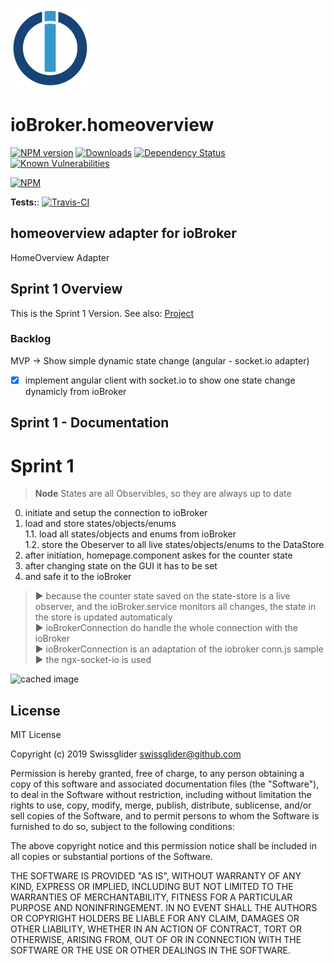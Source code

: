 ![Logo](admin/homeoverview.png)

# ioBroker.homeoverview

[![NPM version](http://img.shields.io/npm/v/iobroker.homeoverview.svg)](https://www.npmjs.com/package/iobroker.homeoverview)
[![Downloads](https://img.shields.io/npm/dm/iobroker.homeoverview.svg)](https://www.npmjs.com/package/iobroker.homeoverview)
[![Dependency Status](https://img.shields.io/david/Swissglider/iobroker.homeoverview.svg)](https://david-dm.org/Swissglider/iobroker.homeoverview)
[![Known Vulnerabilities](https://snyk.io/test/github/Swissglider/ioBroker.homeoverview/badge.svg)](https://snyk.io/test/github/Swissglider/ioBroker.homeoverview)

[![NPM](https://nodei.co/npm/iobroker.homeoverview.png?downloads=true)](https://nodei.co/npm/iobroker.homeoverview/)

**Tests:**: [![Travis-CI](http://img.shields.io/travis/Swissglider/ioBroker.homeoverview/master.svg)](https://travis-ci.org/Swissglider/ioBroker.homeoverview)

## homeoverview adapter for ioBroker

HomeOverview Adapter

## Sprint 1 Overview

This is the Sprint 1 Version. See also: [Project](https://github.com/swissglider/ioBroker.homeOverview/projects/1?card_filter_query=sprint+1)

### Backlog

MVP &rightarrow; Show simple dynamic state change (angular - socket.io adapter)
- [x] implement angular client with socket.io to show one state change dynamicly from ioBroker

## Sprint 1 - Documentation

# Sprint 1

>**Node**
States are all Observibles, so they are always up to date

0.   initiate and setup the connection to ioBroker
1.   load and store states/objects/enums   
  1.1. load all states/objects and enums from ioBroker    
  1.2. store the Obeserver to all live states/objects/enums to the DataStore   
2.   after initiation, homepage.component askes for the counter state
3.   after changing state on the GUI it has to be set
4.   and safe it to the ioBroker

>:arrow_forward: because the counter state saved on the state-store is a live observer,
and the ioBroker.service monitors all changes,
the state in the store is updated automaticaly   
>:arrow_forward: ioBrokerConnection do handle the whole connection with the ioBroker    
>:arrow_forward: ioBrokerConnection is an adaptation of the iobroker conn.js sample   
>:arrow_forward: the ngx-socket-io is used


![cached image](https://plantuml-server.kkeisuke.app/svg/ZPB1JiCm343l_Wfhf_NGb06d7j1Wdy0H8PIrfWHQkqfSBcZ_JjPMj1jb8YShZj-pvMo3MgzTKmEyUjiGhkwvwchhNrRu1HZFqviqrDgAJ25DAqoipqF2oOEN3_8caFzq1PrTxuIP2dN2OoAgbDAWukcqfBHgzpP4-Up9Qj1FbPYXxDyZCGR4NJFK7k000BzxmJIzM-m5SxnAqB5JDCPWCMJwk1PRegrhx7qX6tGXEze2BFP_gfckSzoOpQZvYuXhooLsRNbC9PVuo_Ftaki4-mfioGSNDAvdbC7IvcQySrEEaLMHFlQoTOnsqh6IJowGbYQ_YItzOC8Sy_yjvNWxKG2sn6NyfDy0.svg)



## License

MIT License

Copyright (c) 2019 Swissglider <swissglider@github.com>

Permission is hereby granted, free of charge, to any person obtaining a copy
of this software and associated documentation files (the "Software"), to deal
in the Software without restriction, including without limitation the rights
to use, copy, modify, merge, publish, distribute, sublicense, and/or sell
copies of the Software, and to permit persons to whom the Software is
furnished to do so, subject to the following conditions:

The above copyright notice and this permission notice shall be included in all
copies or substantial portions of the Software.

THE SOFTWARE IS PROVIDED "AS IS", WITHOUT WARRANTY OF ANY KIND, EXPRESS OR
IMPLIED, INCLUDING BUT NOT LIMITED TO THE WARRANTIES OF MERCHANTABILITY,
FITNESS FOR A PARTICULAR PURPOSE AND NONINFRINGEMENT. IN NO EVENT SHALL THE
AUTHORS OR COPYRIGHT HOLDERS BE LIABLE FOR ANY CLAIM, DAMAGES OR OTHER
LIABILITY, WHETHER IN AN ACTION OF CONTRACT, TORT OR OTHERWISE, ARISING FROM,
OUT OF OR IN CONNECTION WITH THE SOFTWARE OR THE USE OR OTHER DEALINGS IN THE
SOFTWARE.

